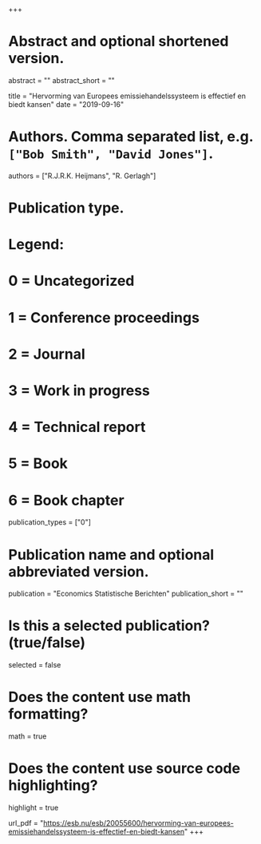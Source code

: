 +++
# Abstract and optional shortened version.
abstract = ""
abstract_short = ""

title = "Hervorming van Europees emissiehandelssysteem is effectief en biedt kansen"
date = "2019-09-16"

# Authors. Comma separated list, e.g. `["Bob Smith", "David Jones"]`.
authors = ["R.J.R.K. Heijmans", "R. Gerlagh"]
# Publication type.
# Legend:
# 0 = Uncategorized
# 1 = Conference proceedings
# 2 = Journal
# 3 = Work in progress
# 4 = Technical report
# 5 = Book
# 6 = Book chapter
publication_types = ["0"]

# Publication name and optional abbreviated version.
publication = "Economics Statistische Berichten"
publication_short = ""

# Is this a selected publication? (true/false)
selected = false


# Does the content use math formatting?
math = true

# Does the content use source code highlighting?
highlight = true

url_pdf = "https://esb.nu/esb/20055600/hervorming-van-europees-emissiehandelssysteem-is-effectief-en-biedt-kansen"
+++

